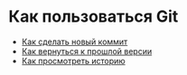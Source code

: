 # Как пользоваться Git
- [Как сделать новый коммит](README/commmit_help.md)
- [Как вернуться к прошлой версии](README/reset_help.md)
- [Как просмотреть историю](README/log_help.md)
